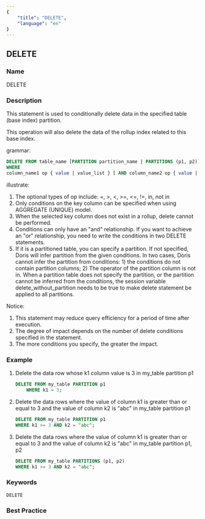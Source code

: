 ```yaml
---
{
    "title": "DELETE",
    "language": "en"
}
---
```


<!--
Licensed to the Apache Software Foundation (ASF) under one
or more contributor license agreements.  See the NOTICE file
distributed with this work for additional information
regarding copyright ownership.  The ASF licenses this file
to you under the Apache License, Version 2.0 (the
"License"); you may not use this file except in compliance
with the License.  You may obtain a copy of the License at

  http://www.apache.org/licenses/LICENSE-2.0

Unless required by applicable law or agreed to in writing,
software distributed under the License is distributed on an
"AS IS" BASIS, WITHOUT WARRANTIES OR CONDITIONS OF ANY
KIND, either express or implied.  See the License for the
specific language governing permissions and limitations
under the License.
-->

## DELETE

### Name

DELETE

### Description

This statement is used to conditionally delete data in the specified table (base index) partition.

This operation will also delete the data of the rollup index related to this base index.

grammar:

````SQL
DELETE FROM table_name [PARTITION partition_name | PARTITIONS (p1, p2)]
WHERE
column_name1 op { value | value_list } [ AND column_name2 op { value | value_list } ...];
````

illustrate:

1. The optional types of op include: =, >, <, >=, <=, !=, in, not in
2. Only conditions on the key column can be specified when using AGGREGATE (UNIQUE) model.
3. When the selected key column does not exist in a rollup, delete cannot be performed.
4. Conditions can only have an "and" relationship. If you want to achieve an "or" relationship, you need to write the conditions in two DELETE statements.
5. If it is a partitioned table, you can specify a partition. If not specified, Doris will infer partition from the given conditions. In two cases, Doris cannot infer the partition from conditions: 1) the conditions do not contain partition columns; 2) The operator of the partition column is not in. When a partition table does not specify the partition, or the partition cannot be inferred from the conditions, the session variable delete_without_partition needs to be true to make delete statement be applied to all partitions.

Notice:

1. This statement may reduce query efficiency for a period of time after execution.
2. The degree of impact depends on the number of delete conditions specified in the statement.
3. The more conditions you specify, the greater the impact.

### Example

1. Delete the data row whose k1 column value is 3 in my_table partition p1

   ```sql
   DELETE FROM my_table PARTITION p1
       WHERE k1 = 3;
   ````

2. Delete the data rows where the value of column k1 is greater than or equal to 3 and the value of column k2 is "abc" in my_table partition p1

   ```sql
   DELETE FROM my_table PARTITION p1
   WHERE k1 >= 3 AND k2 = "abc";
   ````

3. Delete the data rows where the value of column k1 is greater than or equal to 3 and the value of column k2 is "abc" in my_table partition p1, p2

   ```sql
   DELETE FROM my_table PARTITIONS (p1, p2)
   WHERE k1 >= 3 AND k2 = "abc";
   ````

### Keywords

    DELETE

### Best Practice

